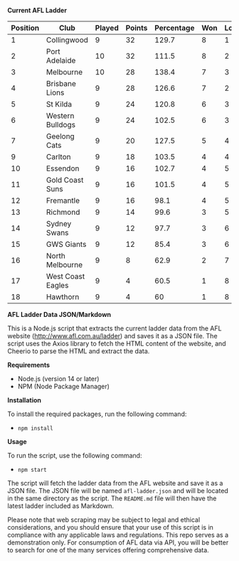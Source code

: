 **Current AFL Ladder**

| Position | Club | Played | Points | Percentage | Won | Lost | Drawn | PF | PA |
| -------- | ---- | ------ | ------ | ---------- | --- | ---- | ----- | -- | -- |
| 1 | Collingwood | 9 | 32 | 129.7 | 8 | 1 | 0 | 822 | 634 |
| 2 | Port Adelaide | 10 | 32 | 111.5 | 8 | 2 | 0 | 911 | 817 |
| 3 | Melbourne | 10 | 28 | 138.4 | 7 | 3 | 0 | 1038 | 750 |
| 4 | Brisbane Lions | 9 | 28 | 126.6 | 7 | 2 | 0 | 896 | 708 |
| 5 | St Kilda | 9 | 24 | 120.8 | 6 | 3 | 0 | 719 | 595 |
| 6 | Western Bulldogs | 9 | 24 | 102.5 | 6 | 3 | 0 | 695 | 678 |
| 7 | Geelong Cats | 9 | 20 | 127.5 | 5 | 4 | 0 | 940 | 737 |
| 9 | Carlton | 9 | 18 | 103.5 | 4 | 4 | 1 | 736 | 711 |
| 10 | Essendon | 9 | 16 | 102.7 | 4 | 5 | 0 | 811 | 790 |
| 11 | Gold Coast Suns | 9 | 16 | 101.5 | 4 | 5 | 0 | 731 | 720 |
| 12 | Fremantle | 9 | 16 | 98.1 | 4 | 5 | 0 | 760 | 775 |
| 13 | Richmond | 9 | 14 | 99.6 | 3 | 5 | 1 | 709 | 712 |
| 14 | Sydney Swans | 9 | 12 | 97.7 | 3 | 6 | 0 | 775 | 793 |
| 15 | GWS Giants | 9 | 12 | 85.4 | 3 | 6 | 0 | 723 | 847 |
| 16 | North Melbourne | 9 | 8 | 62.9 | 2 | 7 | 0 | 584 | 928 |
| 17 | West Coast Eagles | 9 | 4 | 60.5 | 1 | 8 | 0 | 615 | 1016 |
| 18 | Hawthorn | 9 | 4 | 60 | 1 | 8 | 0 | 540 | 900 |

**AFL Ladder Data JSON/Markdown**

This is a Node.js script that extracts the current ladder data from the AFL website (http://www.afl.com.au/ladder) and saves it as a JSON file. The script uses the Axios library to fetch the HTML content of the website, and Cheerio to parse the HTML and extract the data.

**Requirements**

- Node.js (version 14 or later)
- NPM (Node Package Manager)

**Installation**

To install the required packages, run the following command:

 - `npm install`

**Usage**

To run the script, use the following command:

 - `npm start`

The script will fetch the ladder data from the AFL website and save it as a JSON file. The JSON file will be named `afl-ladder.json` and will be located in the same directory as the script. The `README.md` file will then have the latest ladder included as Markdown.

Please note that web scraping may be subject to legal and ethical considerations, and you should ensure that your use of this script is in compliance with any applicable laws and regulations. This repo serves as a demonstration only. For consumption of AFL data via API, you will be better to search for one of the many services offering comprehensive data.

